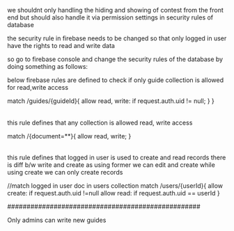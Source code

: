 we shouldnt only handling the hiding and showing of contest from the front end
but should also handle it via permission settings in security rules of database

the security rule in firebase needs to be changed so that
only logged in user have the rights to read and write data

so go to firebase console and change the security rules of the database by doing something as follows:

below firebase rules are defined to check if only guide collection is allowed for read,write access

match /guides/{guideId}{
allow read, write: if request.auth.uid != null;
}
}

######

this rule defines that any collection is allowed read, write access

match /{document=\*\*}{
allow read, write;
}

######

this rule defines that logged in user is used to create and read records
there is diff b/w write and create as using former we can edit and create while using create we can only create records

//match logged in user doc in users collection
match /users/{userId}{
allow create: if request.auth.uid !=null
allow read: if request.auth.uid == userId
}

##################################################

Only admins can write new guides
